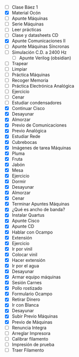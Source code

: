 - [ ] Clase Báez 1
- [x] Material Ocón
- [ ] Apunte Máquinas
- [ ] Serie Máquinas
- [ ] Leer prácticas
- [ ] Clase y datasheets CD
- [x] Apunte Comunicaciones II
- [ ] Apunte Máquinas Síncronas
- [ ] Simulación C.D. a 2400 Hz
	- [ ] Apunte Verilog (obsidian)
- [ ] Trapear
- [ ] Limpiar
- [ ] Práctica Máquinas
- [ ] Recoger Memoria
- [ ] Práctica Electrónica Analógica
- [ ] Ejercicio
- [ ] Cenar 
- [ ] Estudiar condensadores
- [x] Continuar Cisco
- [x] Desayunar
- [x] Almorzar
- [x] Previo de Comunicaciones
- [x] Previo Analógica 
- [x] Estudiar Rede
- [x] Cubrebocas
- [x] Imágenes de tarea Máquinas
- [x] Pluma
- [x] Fruta
- [x] Jabón
- [x] Mesa
- [x] Ejercicio
- [x] Dormir
- [x] Desayunar
- [x] Almorzar
- [x] Cenar
- [x] Terminar Apuntes Máquinas
- [x] ¿Qué es ancho de banda?
- [x] Instalar Quartus
- [x] Apunte Cisco
- [x] Apunte CD
- [x] Hablar con Ocampo
- [x] Extensión
- [x] Ejercicio
- [x] Ir por vinil
- [x] Colocar vinil
- [x] Hacer extensión
- [x] Ir por el agua
- [x] Desayunar
- [x] Armar equipo máquinas
- [x] Sesión Carnes
- [x] Pollo rostizado
- [x] Formulario Ocampo
- [x] Retirar Dinero
- [x] Ir con Blanca
- [x] Desayunar
- [x] Subir Previo Máquinas
- [x] Previo de Máquinas 
- [ ] Renuncia Integra
- [ ] Arreglar Impresora
- [ ] Calibrar filamento
- [ ] Impresión de prueba
- [ ] Traer Filamento